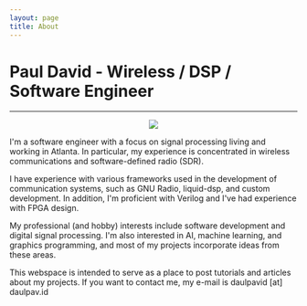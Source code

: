 ```yaml
---
layout: page
title: About
---
```


# Paul David - Wireless / DSP / Software Engineer
-------------------------------------------------

<p align="center"><img src="https://i.imgur.com/O3kjwFC.jpg" /></p>

I'm a software engineer with a focus on signal processing living and working in Atlanta.
In particular, my experience is concentrated in wireless communications and software-defined radio (SDR).

I have experience with various frameworks used in the development of
communication systems, such as GNU Radio, liquid-dsp, and custom development.
In addition, I'm proficient with Verilog and I've had experience with FPGA
design.

My professional (and hobby) interests include software development and digital signal processing.
I'm also interested in AI, machine learning, and graphics programming, and most of my projects incorporate ideas from these areas.

This webspace is intended to serve as a place to post tutorials and articles about my projects.
If you want to contact me, my e-mail is daulpavid [at] daulpav.id

